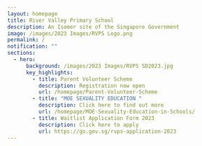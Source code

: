 ```yaml
---
layout: homepage
title: River Valley Primary School
description: An Isomer site of the Singapore Government
image: /images/2023 Images/RVPS Logo.png
permalink: /
notification: ""
sections:
  - hero:
      background: /images/2023 Images/RVPS SD2023.jpg
      key_highlights:
        - title: Parent Volunteer Scheme
          description: Registration now open
          url: /homepage/Parent-Volunteer-Scheme
        - title: "MOE SEXUALITY EDUCATION "
          description: Click here to find out more
          url: /homepage/MOE-Sexuality-Education-in-Schools/
        - title: Waitlist Application Form 2023
          description: Click here to apply
          url: https://go.gov.sg/rvps-application-2023
---
```

